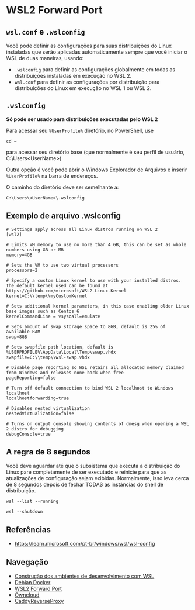 # WSL2 Forward Port

## `wsl.conf` e `.wslconfig`
Você pode definir as configurações para suas distribuições do Linux instaladas que serão aplicadas automaticamente sempre que você iniciar o WSL de duas maneiras, usando:

- `.wslconfig` para definir as configurações globalmente em todas as distribuições instaladas em execução no WSL 2.
- `wsl.conf` para definir as configurações por distribuição para distribuições do Linux em execução no WSL 1 ou WSL 2.

## `.wslconfig`

**Só pode ser usado para distribuições executadas pelo WSL 2**

Para acessar seu `%UserProfile%` diretório, no PowerShell, use 
```console
cd ~
```
para acessar seu diretório base (que normalmente é seu perfil de usuário, C:\Users\<UserName>) 

Outra opção é você pode abrir o Windows Explorador de Arquivos e inserir `%UserProfile%` na barra de endereços. 

O caminho do diretório deve ser semelhante a: 

```console
C:\Users\<UserName>\.wslconfig
```

## Exemplo de arquivo .wslconfig

```console
# Settings apply across all Linux distros running on WSL 2
[wsl2]

# Limits VM memory to use no more than 4 GB, this can be set as whole numbers using GB or MB
memory=4GB 

# Sets the VM to use two virtual processors
processors=2

# Specify a custom Linux kernel to use with your installed distros. The default kernel used can be found at https://github.com/microsoft/WSL2-Linux-Kernel
kernel=C:\\temp\\myCustomKernel

# Sets additional kernel parameters, in this case enabling older Linux base images such as Centos 6
kernelCommandLine = vsyscall=emulate

# Sets amount of swap storage space to 8GB, default is 25% of available RAM
swap=8GB

# Sets swapfile path location, default is %USERPROFILE%\AppData\Local\Temp\swap.vhdx
swapfile=C:\\temp\\wsl-swap.vhdx

# Disable page reporting so WSL retains all allocated memory claimed from Windows and releases none back when free
pageReporting=false

# Turn off default connection to bind WSL 2 localhost to Windows localhost
localhostforwarding=true

# Disables nested virtualization
nestedVirtualization=false

# Turns on output console showing contents of dmesg when opening a WSL 2 distro for debugging
debugConsole=true
```

## A regra de 8 segundos

Você deve aguardar até que o subsistema que executa a distribuição do Linux pare completamente de ser executado e reinicie para que as atualizações de configuração sejam exibidas. Normalmente, isso leva cerca de 8 segundos depois de fechar TODAS as instâncias do shell de distribuição.

```console
wsl --list --running
```
```console
wsl --shutdown
```

## Referências

- https://learn.microsoft.com/pt-br/windows/wsl/wsl-config


## Navegação

- [Construção dos ambientes de desenvolvimento com WSL](README.md)
- [Debian Docker](DebianDocker.md)
- [WSL2 Forward Port](ForwardPort.md)
- [Owncloud](owncloud.md)
- [CaddyReverseProxy](CaddyReverseProxy.md)
